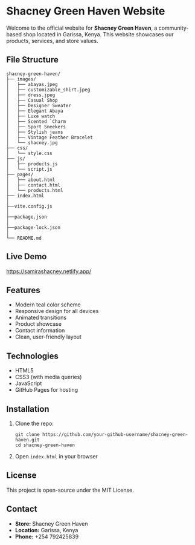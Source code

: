 # Shacney Green Haven Website

Welcome to the official website for **Shacney Green Haven**, a community-based shop located in Garissa, Kenya. This website showcases our products, services, and store values.

## File Structure

```
shacney-green-haven/
├── images/
│   ├── abayas.jpeg
│   ├── customizable_shirt.jpeg
│   ├── dress.jpeg
│   ├── Casual Shop
│   ├── Designer Sweater
│   ├── Elegant Abaya
│   ├── Luxe watch
│   ├── Scented `Charm
│   ├── Sport Sneekers
│   ├── Stylish jeans
│   ├── Vintage Feather Bracelet
│   └── shacney.jpg
├── css/
│   └── style.css
├── js/
│   ├── products.js
│   └── script.js
├── pages/
│   ├── about.html
│   ├── contact.html
│   └── products.html
├── index.html
│
├──vite.config.js
│
├──package.json
│
├──package-lock.json
│
└── README.md
```

## Live Demo
https://samirashacney.netlify.app/
## Features

- Modern teal color scheme
- Responsive design for all devices
- Animated transitions
- Product showcase
- Contact information
- Clean, user-friendly layout

## Technologies

- HTML5
- CSS3 (with media queries)
- JavaScript
- GitHub Pages for hosting

## Installation

1. Clone the repo:
   ```
   git clone https://github.com/your-github-username/shacney-green-haven.git
   cd shacney-green-haven
   ```

2. Open `index.html` in your browser

## License

This project is open-source under the MIT License.

## Contact

- **Store:** Shacney Green Haven
- **Location:** Garissa, Kenya
- **Phone:** +254 792425839
